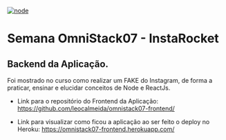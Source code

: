 [![node](https://img.shields.io/badge/node->=12.16.3-<COLOR>.svg)](https://nodejs.org/en/)

# Semana OmniStack07 - InstaRocket
## Backend da Aplicação.

Foi mostrado no curso como realizar um FAKE do Instagram, de forma a praticar, ensinar e elucidar conceitos de Node e ReactJs.

* Link para o repositório do Frontend da Aplicação: https://github.com/leocalmeida/omnistack07-frontend/

* Link para visualizar como ficou a aplicação ao ser feito o deploy no Heroku: https://omnistack07-frontend.herokuapp.com/
